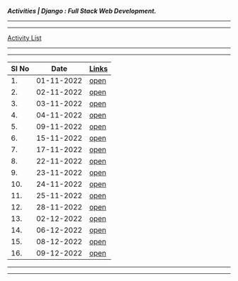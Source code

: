 ___Activities | Django : Full Stack Web Development.___

___
___
[Activity List](./Activity/activity.md)

---
___



| Sl No | Date       | [Links](./Activity)                 |
| ----- | ---------- | ----------------------------------- |
| 1.    | 01-11-2022 | [open](./Activity/Nov/01-11-22-tue) |
| 2.    | 02-11-2022 | [open](./Activity/Nov/02-11-22-wed) |
| 3.    | 03-11-2022 | [open](./Activity/Nov/03-11-22-thu) |
| 4.    | 04-11-2022 | [open](./Activity/Nov/04-11-22-fri) |
| 5.    | 09-11-2022 | [open](./Activity/Nov/09-11-22-wed) |
| 6.    | 15-11-2022 | [open](./Activity/Nov/15-11-22-tue) |
| 7.    | 17-11-2022 | [open](./Activity/Nov/17-11-22-thu) |
| 8.    | 22-11-2022 | [open](./Activity/Nov/22-11-22-tue) |
| 9.    | 23-11-2022 | [open](./Activity/Nov/23-11-22-wed) |
| 10.   | 24-11-2022 | [open](./Activity/Nov/24-11-22-thu) |
| 11.   | 25-11-2022 | [open](./Activity/Nov/25-11-22-fri) |
| 12.   | 28-11-2022 | [open](./Activity/Nov/28-11-22-mon) |
| 13.   | 02-12-2022 | [open](./Activity/Dec/02-12-22-mon) |
| 14.   | 06-12-2022 | [open](./Activity/Dec/06-12-22-tue) |
| 15.   | 08-12-2022 | [open](./Activity/Dec/08-12-22-thu) |
| 16.   | 09-12-2022 | [open](./Activity/Dec/09-12-22-fri) |


---
___
